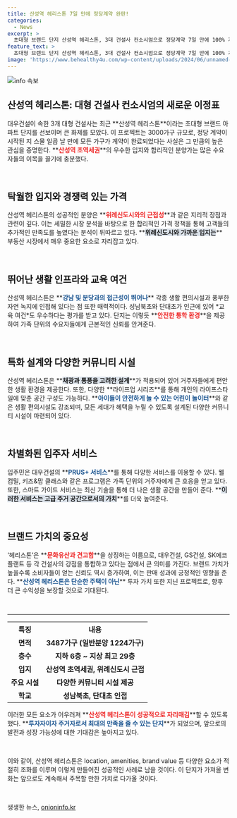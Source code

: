 ```yaml
---
title: 산성역 헤리스톤 7일 만에 정당계약 완판!
categories:
  - News
excerpt: >
  초대형 브랜드 단지 산성역 헤리스톤, 3대 건설사 컨소시엄으로 정당계약 7일 만에 100% 계약 성사! 교통·교육·자연이 조화롭게 어우러진 프리미엄 라이프 공간의 비밀을 확인하세요!
feature_text: >
  초대형 브랜드 단지 산성역 헤리스톤, 3대 건설사 컨소시엄으로 정당계약 7일 만에 100% 계약 성사! 교통·교육·자연이 조화롭게 어우러진 프리미엄 라이프 공간의 비밀을 확인하세요!
image: 'https://www.behealthy4u.com/wp-content/uploads/2024/06/unnamed-file.png'
---
```


<p><img src="https://www.behealthy4u.com/wp-content/uploads/2024/06/unnamed-file.png" alt="info 속보" /></p>

<h2 data-ke-size="size26">산성역 헤리스톤: 대형 건설사 컨소시엄의 새로운 이정표</h2>

<p data-ke-size="size16">대우건설이 속한 3개 대형 건설사는 최근 **산성역 헤리스톤**이라는 초대형 브랜드 아파트 단지를 선보이며 큰 화제를 모았다. 이 프로젝트는 3000가구 규모로, 정당 계약이 시작된 지 스물 일곱 날 만에 모든 가구가 계약이 완료되었다는 사실은 그 만큼의 높은 관심을 증명한다. **<b><span style="color: #ee2323;">산성역 초역세권</span></b>**의 우수한 입지와 합리적인 분양가는 많은 수요자들의 이목을 끌기에 충분했다.</p>

<p data-ke-size="size16">&nbsp;</p>

<h2 data-ke-size="size26">탁월한 입지와 경쟁력 있는 가격</h2>

<p data-ke-size="size16">산성역 헤리스톤의 성공적인 분양은 **<b><span style="color: #ee2323;">위례신도시와의 근접성</span></b>**과 같은 지리적 장점과 관련이 깊다. 이는 세밀한 시장 분석을 바탕으로 한 합리적인 가격 정책을 통해 고객들의 추가적인 만족도를 높였다는 분석이 뒤따르고 있다. **<b><span style="background-color: #21538527;">위례신도시와 가까운 입지는</span></b>** 부동산 시장에서 매우 중요한 요소로 자리잡고 있다.</p>

<p data-ke-size="size16">&nbsp;</p>

<h2 data-ke-size="size26">뛰어난 생활 인프라와 교육 여건</h2>

<p data-ke-size="size16">산성역 헤리스톤은 **<b><span style="color: #1a5490;">강남 및 분당과의 접근성이 뛰어나</span></b>** 각종 생활 편의시설과 풍부한 자연 녹지에 인접해 있다는 점 또한 매력적이다. 성남북초와 단대초가 인근에 있어 *교육 여건*도 우수하다는 평가를 받고 있다. 단지는 이렇듯 **<b><span style="color: #ee2323;">안전한 통학 환경</span></b>**을 제공하여 가족 단위의 수요자들에게 근본적인 신뢰를 안겨준다.</p>

<p data-ke-size="size16">&nbsp;</p>

<h2 data-ke-size="size26">특화 설계와 다양한 커뮤니티 시설</h2>

<p data-ke-size="size16">산성역 헤리스톤은 **<b><span style="background-color: #21538527;">채광과 통풍을 고려한 설계</span></b>**가 적용되어 있어 거주자들에게 편안한 생활 환경을 제공한다. 또한, 다양한 **라이프업 시리즈**를 통해 개인의 라이프스타일에 맞춘 공간 구성도 가능하다. **<b><span style="color: #1a5490;">아이들이 안전하게 놀 수 있는 어린이 놀이터</span></b>**와 같은 생활 편의시설도 강조되며, 모든 세대가 혜택을 누릴 수 있도록 설계된 다양한 커뮤니티 시설이 마련되어 있다.</p>

<p data-ke-size="size16">&nbsp;</p>

<h2 data-ke-size="size26">차별화된 입주자 서비스</h2>

<p data-ke-size="size16">입주민은 대우건설의 **<b><span style="color: #1a5490;">PRUS+ 서비스</span></b>**를 통해 다양한 서비스를 이용할 수 있다. 웰컴밀, 키즈&맘 클래스와 같은 프로그램은 가족 단위의 거주자에게 큰 호응을 얻고 있다. 또한, 스마트 가이드 서비스는 최신 기술을 통해 더 나은 생활 공간을 만들어 준다. **<b><span style="background-color: #21538527;">이러한 서비스는 고급 주거 공간으로서의 가치</span></b>**를 더욱 높여준다.</p>

<p data-ke-size="size16">&nbsp;</p>

<h2 data-ke-size="size26">브랜드 가치의 중요성</h2>

<p data-ke-size="size16">‘헤리스톤’은 **<b><span style="color: #ee2323;">문화유산과 견고함</span></b>**을 상징하는 이름으로, 대우건설, GS건설, SK에코플랜트 등 각 건설사의 강점을 통합하고 있다는 점에서 큰 의미를 가진다. 브랜드 가치가 높을수록 소비자들이 얻는 신뢰도 역시 증가하여, 이는 판매 성과에 긍정적인 영향을 준다. **<b><span style="color: #1a5490;">산성역 헤리스톤은 단순한 주택이 아닌</span></b>** 투자 가치 또한 지닌 프로젝트로, 향후 더 큰 수익성을 보장할 것으로 기대된다.</p>

<p data-ke-size="size16">&nbsp;</p>

<hr />

<table style="width: 100%;">
<tr>
<th style="text-align: center; height: 17px;"><b>특징</b></th>
<th style="text-align: center; height: 17px;"><b>내용</b></th>
</tr>
<tr>
<td style="text-align: center; height: 17px;"><b>면적</b></td>
<td style="text-align: center; height: 17px;"><b>3487가구 (일반분양 1224가구)</b></td>
</tr>
<tr>
<td style="text-align: center; height: 17px;"><b>층수</b></td>
<td style="text-align: center; height: 17px;"><b>지하 6층 ~ 지상 최고 29층</b></td>
</tr>
<tr>
<td style="text-align: center; height: 17px;"><b>입지</b></td>
<td style="text-align: center; height: 17px;"><b>산성역 초역세권, 위례신도시 근접</b></td>
</tr>
<tr>
<td style="text-align: center; height: 17px;"><b>주요 시설</b></td>
<td style="text-align: center; height: 17px;"><b>다양한 커뮤니티 시설 제공</b></td>
</tr>
<tr>
<td style="text-align: center; height: 17px;"><b>학교</b></td>
<td style="text-align: center; height: 17px;"><b>성남북초, 단대초 인접</b></td>
</tr>
</table>

<p data-ke-size="size16">이러한 모든 요소가 어우러져 **<b><span style="color: #ee2323;">산성역 헤리스톤이 성공적으로 자리매김</span></b>**할 수 있도록 했다. **<b><span style="color: #1a5490;">투자자이자 주거자로서 최대의 만족을 줄 수 있는 단지</span></b>**가 되었으며, 앞으로의 발전과 성장 가능성에 대한 기대감은 높아지고 있다.</p>

<p data-ke-size="size16">&nbsp;</p>

<p data-ke-size="size16">이와 같이, 산성역 헤리스톤은 location, amenities, brand value 등 다양한 요소가 적절히 조화를 이루며 이렇게 만들어진 성공적인 사례로 남을 것이다. 이 단지가 가져올 변화는 앞으로도 계속해서 주목할 만한 가치로 다가올 것이다.</p>

<p data-ke-size="size16">&nbsp;</p>
생생한 뉴스, <a href="https://onioninfo.kr" rel="dofollow">onioninfo.kr</a>



